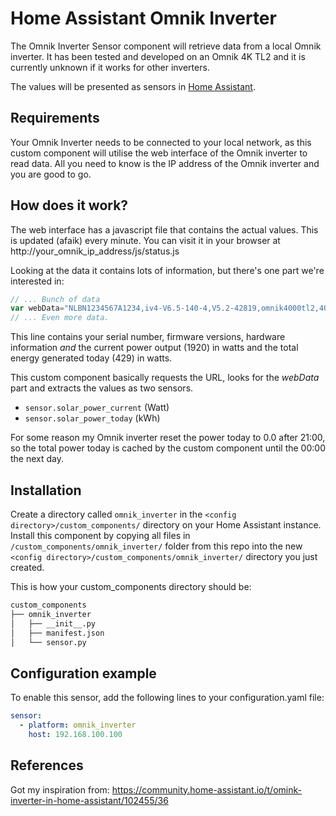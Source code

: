 # Home Assistant Omnik Inverter
The Omnik Inverter Sensor component will retrieve data from a local Omnik inverter.
It has been tested and developed on an Omnik 4K TL2 and it is currently unknown if it works for other inverters.

The values will be presented as sensors in [Home Assistant](https://home-assistant.io/).

## Requirements

Your Omnik Inverter needs to be connected to your local network, as this custom component will utilise the web interface of the Omnik inverter to read data. All you need to know is the IP address of the Omnik inverter and you are good to go.

## How does it work?

The web interface has a javascript file that contains the actual values. This is updated (afaik) every minute. You can visit it in your browser at http://your_omnik_ip_address/js/status.js

Looking at the data it contains lots of information, but there's one part we're interested in:

```js
// ... Bunch of data
var webData="NLBN1234567A1234,iv4-V6.5-140-4,V5.2-42819,omnik4000tl2,4000,1920,429,87419,,3,";
// ... Even more data.
```

This line contains your serial number, firmware versions, hardware information _and_ the current power output (1920) in watts and the total energy generated today (429) in watts.

This custom component basically requests the URL, looks for the _webData_ part and extracts the values as two sensors.
- `sensor.solar_power_current` (Watt)
- `sensor.solar_power_today` (kWh)

For some reason my Omnik inverter reset the power today to 0.0 after 21:00, so the total power today is cached by the custom component until the 00:00 the next day. 

## Installation

Create a directory called `omnik_inverter` in the `<config directory>/custom_components/` directory on your Home Assistant instance.
Install this component by copying all files in `/custom_components/omnik_inverter/` folder from this repo into the new `<config directory>/custom_components/omnik_inverter/` directory you just created.

This is how your custom_components directory should be:
```bash
custom_components
├── omnik_inverter
│   ├── __init__.py
│   ├── manifest.json
│   └── sensor.py
```

## Configuration example

To enable this sensor, add the following lines to your configuration.yaml file:

``` YAML
sensor:
  - platform: omnik_inverter
    host: 192.168.100.100
```

## References

Got my inspiration from: https://community.home-assistant.io/t/omink-inverter-in-home-assistant/102455/36